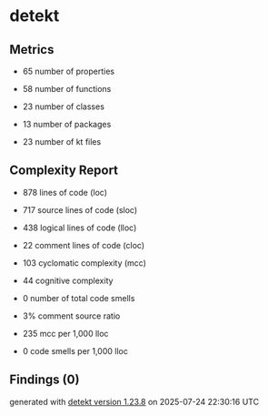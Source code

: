 # detekt

## Metrics

* 65 number of properties

* 58 number of functions

* 23 number of classes

* 13 number of packages

* 23 number of kt files

## Complexity Report

* 878 lines of code (loc)

* 717 source lines of code (sloc)

* 438 logical lines of code (lloc)

* 22 comment lines of code (cloc)

* 103 cyclomatic complexity (mcc)

* 44 cognitive complexity

* 0 number of total code smells

* 3% comment source ratio

* 235 mcc per 1,000 lloc

* 0 code smells per 1,000 lloc

## Findings (0)

generated with [detekt version 1.23.8](https://detekt.dev/) on 2025-07-24 22:30:16 UTC
